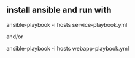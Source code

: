 install ansible and run with
----------------------------

ansible-playbook -i hosts service-playbook.yml

and/or

ansible-playbook -i hosts webapp-playbook.yml